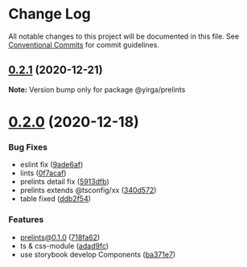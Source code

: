 # Change Log

All notable changes to this project will be documented in this file.
See [Conventional Commits](https://conventionalcommits.org) for commit guidelines.

## [0.2.1](https://github.com/JhonXY/yirga/compare/@yirga/prelints@0.2.0...@yirga/prelints@0.2.1) (2020-12-21)

**Note:** Version bump only for package @yirga/prelints





# [0.2.0](https://github.com/JhonXY/yirga/compare/@yirga/prelints@0.0.3...@yirga/prelints@0.2.0) (2020-12-18)


### Bug Fixes

* eslint fix ([9ade6af](https://github.com/JhonXY/yirga/commit/9ade6af45b84c79e3b3a795e72a5b36ead231230))
* lints ([0f7acaf](https://github.com/JhonXY/yirga/commit/0f7acaf4ccf554059e49e58a0edf89117334d65c))
* prelints detail fix ([5913dfb](https://github.com/JhonXY/yirga/commit/5913dfbbf31cb6407cdbcbbd691f4a68ca00a88f))
* prelints extends @tsconfig/xx ([340d572](https://github.com/JhonXY/yirga/commit/340d57235f2ed672bbb7f5e8faa80d004394fabc))
* table fixed ([ddb2f54](https://github.com/JhonXY/yirga/commit/ddb2f542f360235151115f79e5c7019f524a1c6f))


### Features

* prelints@0.1.0 ([718fa62](https://github.com/JhonXY/yirga/commit/718fa621ca3c743711af07582c248879f2c6b1b1))
* ts & css-module ([adad9fc](https://github.com/JhonXY/yirga/commit/adad9fc0fa73273e26133ce4c40d5e06b2b554e7))
* use storybook develop Components ([ba371e7](https://github.com/JhonXY/yirga/commit/ba371e723897668a19806003dfe066e6738be041))
